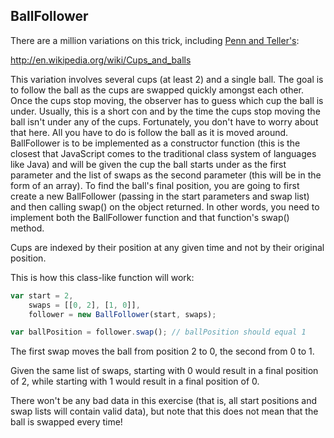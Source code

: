 ## BallFollower

There are a million variations on this trick, including [Penn and Teller's](http://www.youtube.com/watch?v=BPyvAtQYVok):

http://en.wikipedia.org/wiki/Cups_and_balls

This variation involves several cups (at least 2) and a single ball.  The goal is to follow the ball as the cups are swapped quickly amongst each other. Once the cups stop moving, the observer has to guess which cup the ball is under. Usually, this is a short con and by the time the cups stop moving the ball isn't under any of the cups.  Fortunately, you don't have to worry about that here.  All you have to do is follow the ball as it is moved around.  BallFollower is to be implemented as a constructor function (this is the closest that JavaScript comes to the traditional class system of languages like Java) and will be given the cup the ball starts under as the first parameter and the list of swaps as the second parameter (this will be in the form of an array).  To find the ball's final position, you are going to first create a new BallFollower (passing in the start parameters and swap list) and then calling swap() on the object returned.  In other words, you need to implement both the BallFollower function and that function's swap() method.

Cups are indexed by their position at any given time and not by their original position.

This is how this class-like function will work:

```js
var start = 2,
    swaps = [[0, 2], [1, 0]],
    follower = new BallFollower(start, swaps);

var ballPosition = follower.swap(); // ballPosition should equal 1
```

The first swap moves the ball from position 2 to 0, the second from 0 to 1.

Given the same list of swaps, starting with 0 would result in a final position of 2, while starting with 1 would result in a final position of 0.

There won't be any bad data in this exercise (that is, all start positions and swap lists will contain valid data), but note that this does not mean that the ball is swapped every time!
